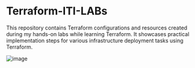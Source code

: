 # Terraform-ITI-LABs
This repository contains Terraform configurations and resources created during my hands-on labs while learning Terraform. It showcases practical implementation steps for various infrastructure deployment tasks using Terraform.

![image](https://github.com/user-attachments/assets/9f1dd278-7d44-4b69-a4ae-af7991edf2bb)


